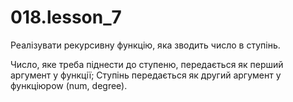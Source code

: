 # 018.lesson_7

Реалізувати рекурсивну функцію, яка зводить число в ступінь.

Число, яке треба піднести до ступеню, передається як перший аргумент у функції;
Ступінь передається як другий аргумент у функціюpow (num, degree).
